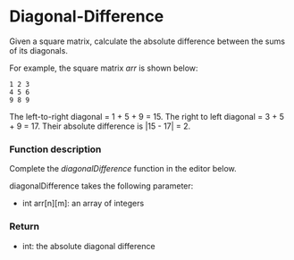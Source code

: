 # Diagonal-Difference
Given a square matrix, calculate the absolute difference between the sums of its diagonals.

For example, the square matrix <i>arr</i> is shown below:
```
1 2 3
4 5 6
9 8 9
```
The left-to-right diagonal = 1 + 5 + 9 = 15. The right to left diagonal = 3 + 5 + 9 = 17. Their absolute difference is |15 - 17| = 2.
### Function description

Complete the <i>diagonalDifference</i> function in the editor below.

diagonalDifference takes the following parameter:

 - int arr[n][m]: an array of integers
### Return
 - int: the absolute diagonal difference
